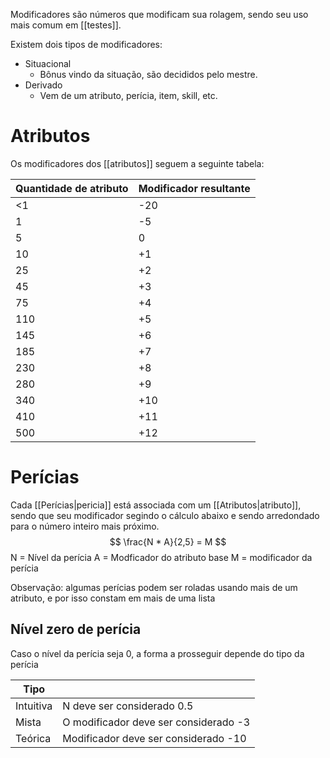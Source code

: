 Modificadores são números que modificam sua rolagem, sendo seu uso mais comum em [[testes]].

Existem dois tipos de modificadores: 
- Situacional
	- Bônus vindo da situação, são decididos pelo mestre.
- Derivado
	- Vem de um atributo, perícia, item, skill, etc. 

# Atributos
  Os modificadores dos [[atributos]] seguem a seguinte tabela:

| Quantidade de atributo | Modificador resultante |
| ---------------------- | ---------------------- |
|  <1                    | -20                    |
|   1                    |  -5                    |
|   5                    |   0                    |
|  10                    |  +1                    |
|  25                    |  +2                    |
|  45                    |  +3                    |
|  75                    |  +4                    |
| 110                    |  +5                    |
| 145                    |  +6                    |
| 185                    |  +7                    |
| 230                    |  +8                    |
| 280                    |  +9                    |
| 340                    | +10                    |
| 410                    | +11                    |
| 500                    | +12                    |

# Perícias
  Cada [[Perícias|pericia]] está associada com um [[Atributos|atributo]], sendo que seu modificador segindo o cálculo abaixo e sendo arredondado para o número inteiro mais próximo.
$$
\frac{N * A}{2,5} = M
$$
N = Nível da perícia
A = Modficador do atributo base
M = modificador da perícia

Observação: algumas perícias podem ser roladas usando mais de um atributo, e por isso constam em mais de uma lista
## Nível zero de perícia
Caso o nível da perícia seja 0, a forma a prosseguir depende do tipo da perícia
 
| Tipo      |                                       |
| --------- | ------------------------------------- |
| Intuitiva | N deve ser considerado 0.5            |
| Mista     | O modificador deve ser considerado -3 |
| Teórica   | Modificador deve ser considerado -10  |

 



